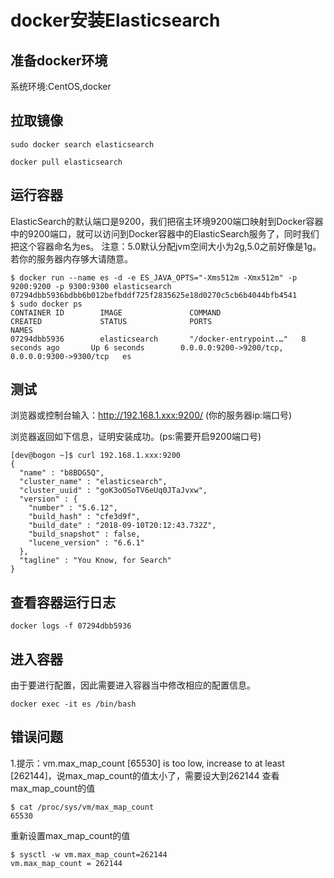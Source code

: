 # docker安装Elasticsearch

## 准备docker环境
系统环境:CentOS,docker

## 拉取镜像

```shell
sudo docker search elasticsearch

docker pull elasticsearch
```

## 运行容器
ElasticSearch的默认端口是9200，我们把宿主环境9200端口映射到Docker容器中的9200端口，就可以访问到Docker容器中的ElasticSearch服务了，同时我们把这个容器命名为es。
注意：5.0默认分配jvm空间大小为2g,5.0之前好像是1g。若你的服务器内存够大请随意。

```shell
$ docker run --name es -d -e ES_JAVA_OPTS="-Xms512m -Xmx512m" -p 9200:9200 -p 9300:9300 elasticsearch
07294dbb5936bdbb6b012befbddf725f2835625e18d0270c5cb6b4044bfb4541
$ sudo docker ps
CONTAINER ID        IMAGE               COMMAND                  CREATED             STATUS              PORTS                                            NAMES
07294dbb5936        elasticsearch       "/docker-entrypoint.…"   8 seconds ago       Up 6 seconds        0.0.0.0:9200->9200/tcp, 0.0.0.0:9300->9300/tcp   es
```

## 测试
浏览器或控制台输入：http://192.168.1.xxx:9200/ (你的服务器ip:端口号)

浏览器返回如下信息，证明安装成功。(ps:需要开启9200端口号)

```
[dev@bogon ~]$ curl 192.168.1.xxx:9200
{
  "name" : "b8BDG5Q",
  "cluster_name" : "elasticsearch",
  "cluster_uuid" : "goK3oOSoTV6eUq0JTaJvxw",
  "version" : {
    "number" : "5.6.12",
    "build_hash" : "cfe3d9f",
    "build_date" : "2018-09-10T20:12:43.732Z",
    "build_snapshot" : false,
    "lucene_version" : "6.6.1"
  },
  "tagline" : "You Know, for Search"
}
```

## 查看容器运行日志

```shell
docker logs -f 07294dbb5936
```

## 进入容器
由于要进行配置，因此需要进入容器当中修改相应的配置信息。

```shell
docker exec -it es /bin/bash
```

## 错误问题
1.提示：vm.max_map_count [65530] is too low, increase to at least [262144]，说max_map_count的值太小了，需要设大到262144
查看max_map_count的值

```
$ cat /proc/sys/vm/max_map_count
65530
```

重新设置max_map_count的值

```
$ sysctl -w vm.max_map_count=262144
vm.max_map_count = 262144
```

